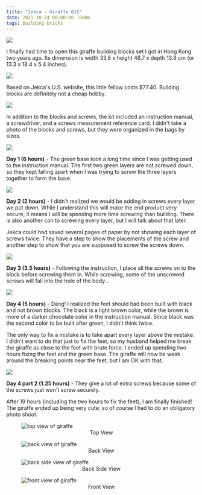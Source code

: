 ```yaml
---
title: "Jekca - Giraffe 01S"
date: 2021-10-24 00:00:00 -0800
tags: building bricks
---
```


![](https://i.imgur.com/SNP3UI2.jpg)

I finally had time to open this giraffe building blocks set I got in Hong Kong two years ago. Its dimension is width 33.8 x height 46.7 x depth 13.8 cm (or 13.3 x 18.4 x 5.4 inches).

![](https://i.imgur.com/U5Qzraa.jpg)

Based on Jekca's U.S. website, this little fellow costs $77.40. Building blocks are definitely not a cheap hobby.

![](https://i.imgur.com/JuGCG2F.jpg)

In addition to the blocks and screws, the kit included an instruction manual, a screwdriver, and a screws measurement reference card. I didn't take a photo of the blocks and screws, but they were organized in the bags by sizes.

![](https://i.imgur.com/0TMyUOC.jpg)

**Day 1 (6 hours)** - The green base took a long time since I was getting used to the instruction manual. The first two green layers are not screwed down, so they kept falling apart when I was trying to screw the three layers together to form the base.

![](https://i.imgur.com/jXSrChQ.jpg)

**Day 2 (2 hours)** - I didn't realized we would be adding in screws every layer we put down. While I understand this will make the end product very secure, it means I will be spending more time screwing than building. There is also another con to screwing every layer, but I will talk about that later.

Jekca could had saved several pages of paper by not showing each layer of screws twice. They have a step to show the placements of the screw and another step to show that you are supposed to screw the screws down.

![](https://i.imgur.com/BD89Hxf.jpg)

**Day 3 (3.5 hours)** \- Following the instruction, I place all the screws on to the block before screwing them in. While screwing, some of the unscrewed screws will fall into the hole of the body...

![](https://i.imgur.com/3OPh3hX.jpg)

**Day 4 (5 hours)** \- Dang! I realized the feet should had been built with black and not brown blocks. The black is a light brown color, while the brown is more of a darker chocolate color in the instruction manual. Since black was the second color to be built after green, I didn't think twice.

The only way to fix a mistake is to take apart every layer above the mistake. I didn't want to do that just to fix the feet, so my husband helped me break the giraffe as close to the feet with brute force. I ended up spending two hours fixing the feet and the green base. The giraffe will now be weak around the breaking points near the feet, but I am OK with that.

![](https://i.imgur.com/vOCVROE.jpg)

**Day 4 part 2 (1.25 hours)** - They give a lot of extra screws because some of the screws just won't screw securely.

After 19 hours (including the two hours to fix the feet), I am finally finished! The giraffe ended up being very cute; so of course I had to do an obligatory photo shoot.

<figure>
    <img src="https://i.imgur.com/X6dDSAa.jpg" alt="top view of giraffe">
    <center><figcaption>Top View</figcaption></center>
</figure>

<figure>
    <img src="https://i.imgur.com/jIOmICr.jpg" alt="back view of giraffe">
    <center><figcaption>Back View</figcaption></center>
</figure>

<figure>
    <img src="https://i.imgur.com/dhYbvyM.jpg" alt="back side view of giraffe">
    <center><figcaption>Back Side View</figcaption></center>
</figure>

<figure>
    <img src="https://i.imgur.com/r8zlVmp.jpg" alt="front view of giraffe">
    <center><figcaption>Front View</figcaption></center>
</figure>
